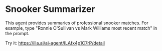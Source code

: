# Snooker Summarizer

This agent provides summaries of professional snooker matches. For example, type "Ronnie O'Sullivan vs Mark Williams most recent match" in the prompt.

Try it: https://illa.ai/ai-agent/ILAfx4p1C7rP/detail
